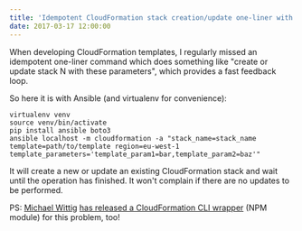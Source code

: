 ```yaml
---
title: 'Idempotent CloudFormation stack creation/update one-liner with Ansible'
date: 2017-03-17 12:00:00
---
```


When developing CloudFormation templates, I regularly missed an idempotent one-liner command which does something like "create or update stack N with these parameters", which provides a fast feedback loop.

<!--more-->


So here it is with Ansible (and virtualenv for convenience):

```shell
virtualenv venv
source venv/bin/activate
pip install ansible boto3
ansible localhost -m cloudformation -a "stack_name=stack_name template=path/to/template region=eu-west-1 template_parameters='template_param1=bar,template_param2=baz'"
```
It will create a new or update an existing CloudFormation stack and wait until the operation has finished. It won't complain if there are no updates to be performed.

PS: [Michael Wittig](https://michaelwittig.info/) [has released a CloudFormation CLI wrapper](https://cloudonaut.io/painlessly-create-or-update-cloudformation-stack-idempotent/) (NPM module) for this problem, too!
